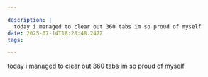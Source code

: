 ```yaml
---

description: |
  today i managed to clear out 360 tabs im so proud of myself
date: 2025-07-14T18:28:48.247Z
tags: 

---
```

today i managed to clear out 360 tabs im so proud of myself